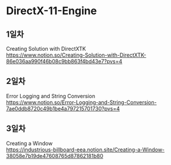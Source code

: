 # DirectX-11-Engine


## 1일차 
Creating Solution with DirectXTK  
https://www.notion.so/Creating-Solution-with-DirectXTK-86e036aa990f46b08c9bb863f4bd43e7?pvs=4  

## 2일차 
Error Logging and String Conversion  
https://www.notion.so/Error-Logging-and-String-Conversion-7ae0ddb8720c49b1be4a797215701730?pvs=4

## 3일차  
Creating a Window  
https://industrious-billboard-eea.notion.site/Creating-a-Window-38058e7b19de47608765d87862181b80
